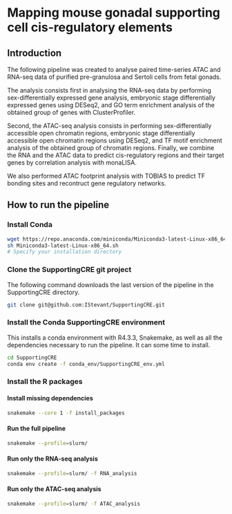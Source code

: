 # Mapping mouse gonadal supporting cell cis-regulatory elements

## Introduction

The following pipeline was created to analyse paired time-series ATAC and RNA-seq data of purified pre-granulosa and Sertoli cells from fetal gonads.

The analysis consists first in analysing the RNA-seq data by performing sex-differentially expressed gene analysis, embryonic stage differentially expressed genes using DESeq2, and GO term enrichment analysis of the obtained group of genes with ClusterProfiler.

Second, the ATAC-seq analysis consists in performing sex-differentially accessible open chromatin regions, embryonic stage differentially accessible open chromatin regions using DESeq2, and TF motif enrichment analysis of the obtained group of chromatin regions.
Finally, we combine the RNA and the ATAC data to predict cis-regulatory regions and their target genes by correlation analysis with monaLISA.

We also performed ATAC footprint analysis with TOBIAS to predict TF bonding sites and recontruct gene regulatory networks.

## How to run the pipeline

### Install Conda

```bash
wget https://repo.anaconda.com/miniconda/Miniconda3-latest-Linux-x86_64.sh
sh Miniconda3-latest-Linux-x86_64.sh
# Specify your installation directory
```

### Clone the SupportingCRE git project

The following command downloads the last version of the pipeline in the SupportingCRE directory.

```bash
git clone git@github.com:IStevant/SupportingCRE.git
```

### Install the Conda SupportingCRE environment

This installs a conda environment with R4.3.3, Snakemake, as well as all the dependencies necessary to run the pipeline. It can some time to install.

```bash
cd SupportingCRE
conda env create -f conda_env/SupportingCRE_env.yml
```

### Install the R packages

#### Install missing dependencies

```bash
snakemake --core 1 -f install_packages
```

#### Run the full pipeline

```bash
snakemake --profile=slurm/ 
```

#### Run only the RNA-seq analysis

```bash
snakemake --profile=slurm/ -f RNA_analysis
```

#### Run only the ATAC-seq analysis

```bash
snakemake --profile=slurm/ -f ATAC_analysis
```
